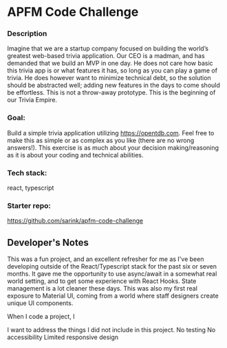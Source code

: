 # APFM Code Challenge

### Description
Imagine that we are a startup company focused on building the world’s greatest web-based trivia application. Our CEO is a madman, and has demanded that we build an MVP in one day. He does not care how basic this trivia app is or what features it has, so long as you can play a game of trivia. He does however want to minimize technical debt, so the solution should be abstracted well; adding new features in the days to come should be effortless. This is not a throw-away prototype. This is the beginning of our Trivia Empire.

### Goal:
Build a simple trivia application utilizing https://opentdb.com. Feel free to make this as simple or as complex as you like (there are no wrong answers!). This exercise is as much about your decision making/reasoning as it is about your coding and technical abilities.

### Tech stack:
react, typescript

### Starter repo:
https://github.com/sarink/apfm-code-challenge

## Developer's Notes
This was a fun project, and an excellent refresher for me as I've been developing outside of the React/Typescript stack for the past six or seven months. It gave me the opportunity to use async/await in a somewhat real world setting, and to get some experience with React Hooks. State management is a lot cleaner these days. This was also my first real exposure to Material UI, coming from a world where staff designers create unique UI components.

When I code a project, I 

I want to address the things I did not include in this project. 
No testing
No accessibility
Limited responsive design
